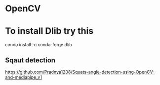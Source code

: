 # OpenCV

# To install Dlib try this
conda install -c conda-forge dlib

## Sqaut detection
https://github.com/Pradnya1208/Squats-angle-detection-using-OpenCV-and-mediapipe_v1
